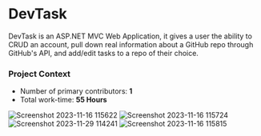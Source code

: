 # DevTask

DevTask is an ASP.NET MVC Web Application, it gives a user the ability to CRUD an account, pull down real information about a GitHub repo through GitHub's API, and add/edit tasks to a repo of their choice. 

### Project Context
* Number of primary contributors: **1**
* Total work-time: **55 Hours**

![Screenshot 2023-11-16 115622](https://github.com/jcepriano/DevTask/assets/130601095/b40cef58-5fcd-4c4e-b480-2b2b25c7aa5f)
![Screenshot 2023-11-16 115724](https://github.com/jcepriano/DevTask/assets/130601095/e82c45fa-f642-4f95-9ba0-98c12d5f57b6)
![Screenshot 2023-11-29 114241](https://github.com/jcepriano/DevTask/assets/130601095/23404f2a-b5e7-40f3-a843-611b4bad72bf)
![Screenshot 2023-11-16 115815](https://github.com/jcepriano/DevTask/assets/130601095/b03cf5c3-a1e5-44a5-b011-b058595f1c05)
